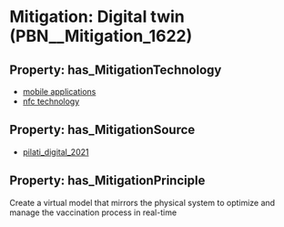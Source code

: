 # Mitigation: __Digital twin__ (PBN__Mitigation_1622)

## Property: has_MitigationTechnology

* [mobile applications](../Technology/PBN__Technology_1146)
* [nfc technology](../Technology/PBN__Technology_3956)

## Property: has_MitigationSource

* [pilati_digital_2021](../Article/PBN__Article_47)

## Property: has_MitigationPrinciple

Create a virtual model that mirrors the physical system to optimize and manage the vaccination process in real-time

